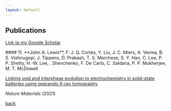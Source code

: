 ```yaml
---
layout: default
---
```


## Publications
[Link to my Google Scholar](https://scholar.google.com/citations?user=uTPW1dYAAAAJ&hl=en)

<p>#### 11.
**John A. Lewis**, F. J. Q. Cortes, Y. Liu, J. C. Miers, A. Verma, B. S. Vishnugopi, J. Tippens, D. Prakash, T. S. Marchese, S. Y. Han, C. Lee, P. P. Shetty, H.-W. Lee, . Shevchenko, F. De Carlo, C. Saldana, P. P. Mukherjee, M. T. McDowell

[Linking void and interphase evolution to electrochemistry in solid-state batteries using operando X-ray tomography](https://www.nature.com/articles/s41563-020-00903-2)

*Nature Materials* (2021)</p>





[back](./)
